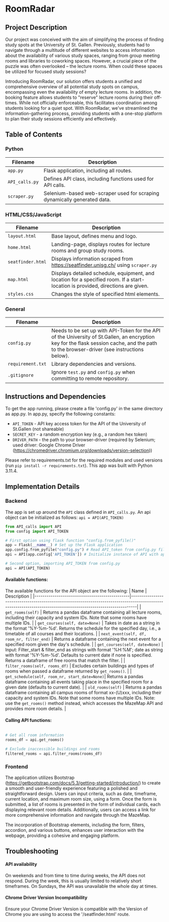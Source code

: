 # RoomRadar

## Project Description
Our project was conceived with the aim of simplifying the process of finding study spots at the University of St. Gallen. Previously, students had to navigate through a multitude of different websites to access information about the availability of various study spaces, ranging from group meeting rooms and libraries to coworking spaces. However, a crucial piece of the puzzle was often overlooked – the lecture rooms. When could these spaces be utilized for focused study sessions?

Introducing RoomRadar, our solution offers students a unified and comprehensive overview of all potential study spots on campus, encompassing even the availability of empty lecture rooms. In addition, the booking feature allows students to "reserve" lecture rooms during their off-times. While not officially enforceable, this facilitates coordination among students looking for a quiet spot. With RoomRadar, we've streamlined the information-gathering process, providing students with a one-stop platform to plan their study sessions efficiently and effectively. 


## Table of Contents

### Python
| Filename      | Description                                                        |
|---------------|--------------------------------------------------------------------|
| `app.py`      | Flask application, including all routes.                           |
| `API_calls.py`| Defines API class, including functions used for API calls.         |
| `scraper.py`  | Selenium-based web-scraper used for scraping dynamically generated data. |





### HTML/CSS/JavaScript
| Filename          | Description                                                                                                  |
|-------------------|--------------------------------------------------------------------------------------------------------------|
| `layout.html`     | Base layout, defines menu and logo.                                                                           |
| `home.html`       | Landing-page, displays routes for lecture rooms and group study rooms.                                       |
| `seatfinder.html` | Displays information scraped from <https://seatfinder.unisg.ch/> using `scraper.py`                          |
| `map.html`        | Displays detailed schedule, equipment, and location for a specified room. If a start-location is provided, directions are given. |
| `styles.css`       | Changes the style of specified html elements.                         |


### General
| Filename         | Description                                                                                                                                                              |
|------------------|--------------------------------------------------------------------------------------------------------------------------------------------------------------------------|
| `config.py`      | Needs to be set up with API-Token for the API of the University of St.Gallen, an encryption key for the flask session cache, and the path to the browser-driver (see instructions below). |
| `requirement.txt`| Library dependencies and versions.                                                                                                                                       |
| `.gitignore`     | Ignore `test.py` and `config.py` when committing to remote repository.                                                                                                   |

## Instructions and Dependencies
To get the app running, please create a file 'config.py' in the same directory as app.py. In app.py, specify the following constants:
- `API_TOKEN` - API key access token for the API of the University of St.Gallen (not shareable)
- `SECRET_KEY` - a random encryption key (e.g., a random hex token)
- `DRIVER_PATH` - the path to your browser-driver (required by Selenium; used driver: Google Chrome Driver (https://chromedriver.chromium.org/downloads/version-selection))

Please refer to requirements.txt for the required modules and used versions (run `pip install -r requirements.txt`). This app was built with Python 3.11.4.

## Implementation Details

### Backend
The app is set up around the `API` class defined in `API_calls.py`. An api object can be initialized as follows: `api = API(API_TOKEN)` 

```python
from API_calls import API
from config import API_TOKEN

# First option using flask function "config.from_pyfile()"
app = Flask(__name__) # Set up the Flask application
app.config.from_pyfile("config.py") # Read API_token from config.py file
api = API(app.config['API_TOKEN']) # Initialize instance of API with api_token

# Second option, importing API_TOKEN from config.py
api = API(API_TOKEN)
```
#### Available functions:
The available functions for the API object are the following:
| Name                                          | Description                                                                                                                                                   |
|-----------------------------------------------|---------------------------------------------------------------------------------------------------------------------------------------------------------------|
| `get_rooms(self)`                             | Returns a pandas dataframe containing all lecture rooms, including their capacity and system IDs. Note that some rooms have multiple IDs.                     |
| `get_courses(self, date=None)`                | Takes in date as a string in the format '%Y-%m-%d'. Returns the schedule for the specified day, i.e., a timetable of all courses and their locations.       |
| `next_event(self, df, room_nr, filter_end)`   | Returns a dataframe containing the next event for a specified room given the day's schedule.                                                                 |
| `get_courses(self, date=None)`                | Input: Filter_start & filter_end as strings with format '%H:%M'; date as string with format '%Y-%m-%d'. Defaults to current date if none is specified. Returns a dataframe of free rooms that match the filter. |
| `filter_rooms(self, rooms_df)`                | Excludes certain buildings and types of rooms when passed a dataframe returned by `get_rooms()`.                                                             |
| `get_schedule(self, room_nr, start_date=None)`| Returns a pandas dataframe containing all events taking place in the specified room for a given date (defaults to current date).                              |
| `old_rooms(self)`                             | Returns a pandas dataframe containing all campus rooms of format xx-(U)xxx, including their capacity and system IDs. Note that some rooms have multiple IDs. Note: use the `get_rooms()` method instead, which accesses the MazeMap API and provides more room details. |


#### Calling API functions:
```python

# Get all room information
rooms_df = api.get_rooms()

# Exclude inaccessible buildings and rooms
filtered_rooms = api.filter_rooms(rooms_df)
```

### Frontend
The application utilizes Bootstrap (<https://getbootstrap.com/docs/5.3/getting-started/introduction/>) to create a smooth and user-friendly experience featuring a polished and straightforward design. Users can input criteria, such as date, timeframe, current location, and maximum room size, using a form. Once the form is submitted, a list of rooms is presented in the form of individual cards, each displaying relevant room details. Additionally, users can access a link for more comprehensive information and navigate through the MazeMap.

The incorporation of Bootstrap elements, including the form, filters, accordion, and various buttons, enhances user interaction with the webpage, providing a cohesive and engaging platform.

## Troubleshooting

#### API availability
On weekends and from time to time during weeks, the API does not respond. During the week, this is usually limited to relatively short timeframes. On Sundays, the API was unavailable the whole day at times.

#### Chrome Driver Version Incompatibility
Ensure your Chrome Driver Version is compatible with the Version of Chrome you are using to access the '/seatfinder.html' route.